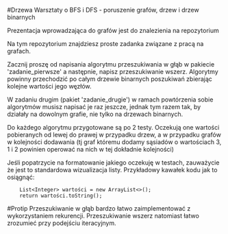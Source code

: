 
#Drzewa
Warsztaty o BFS i DFS - poruszenie grafów, drzew i drzew binarnych

Prezentacja wprowadzająca do grafów jest do znalezienia na repozytorium

Na tym repozytorium znajdziesz proste zadanka związane z pracą na grafach.

Zacznij proszę od napisania algorytmu przeszukiwania w głąb w pakiecie 'zadanie_pierwsze'
a następnie, napisz przeszukiwanie wszerz. Algorytmy powinny przechodzić po całym drzewie binarnych poszukiwań 
zbierając kolejne wartości jego węzłów.

W zadaniu drugim (pakiet 'zadanie_drugie') w ramach powtórzenia sobie algorytmów musisz napisać je raz jeszcze,
jednak tym razem tak, by działały na dowolnym grafie, nie tylko na drzewach binarnych.

Do każdego algorytmu przygotowane są po 2 testy.
Oczekują one wartości pobieranych od lewej do prawej w przypadku drzew, a w przypadku grafów 
w kolejności dodawania (tj graf któremu dodamy sąsiadów o wartościach 3, 1 i 2 powinien operować na nich w tej dokładnie kolejności)

Jeśli popatrzycie na formatowanie jakiego oczekuję w testach, zauważycie że jest to standardowa wizualizacja listy.
Przykładowy kawałek kodu jak to osiągnąć:
```
    List<Integer> wartości = new ArrayList<>();
    return wartości.toString();
```
    
#Protip
Przeszukiwanie w głąb bardzo łatwo zaimplementować z wykorzystaniem rekurencji.
Przeszukiwanie wszerz natomiast łatwo zrozumieć przy podejściu iteracyjnym.
